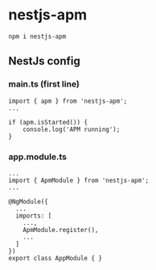 # nestjs-apm

```
npm i nestjs-apm
```
## NestJs config
### main.ts (first line)

```
import { apm } from 'nestjs-apm';
...
```

```
if (apm.isStarted()) {
	console.log('APM running');
}
```

### app.module.ts

```
...
import { ApmModule } from 'nestjs-apm';
...
```

```
@NgModule({
  ...
  imports: [
    ...,
    ApmModule.register(),
    ...
  ]
})
export class AppModule { }
```